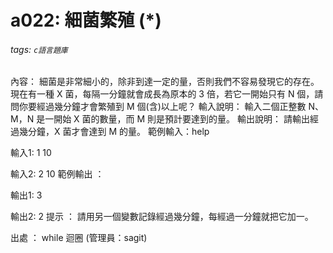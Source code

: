 # a022: 細菌繁殖 (*)
###### tags: `c語言題庫`
內容：
細菌是非常細小的，除非到達一定的量，否則我們不容易發現它的存在。現在有一種 X 菌，每隔一分鐘就會成長為原本的 3 倍，若它一開始只有 N 個，請問你要經過幾分鐘才會繁殖到 M 個(含)以上呢？
輸入說明：
輸入二個正整數 N、M，N 是一開始 X 菌的數量，而 M 則是預計要達到的量。
輸出說明：
請輸出經過幾分鐘，X 菌才會達到 M 的量。
範例輸入：help

輸入1:
1 10

輸入2:
2 10
範例輸出 ：

輸出1:
3

輸出2:
2
提示 ：
請用另一個變數記錄經過幾分鐘，每經過一分鐘就把它加一。

出處 ：
while 迴圈 (管理員：sagit)